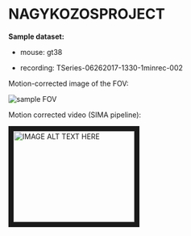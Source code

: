 # NAGYKOZOSPROJECT

__Sample dataset:__

  * mouse: gt38

  * recording: TSeries-06262017-1330-1minrec-002

Motion-corrected image of the FOV:

![sample FOV](https://github.com/portomi/NAGYKOZOSPROJECT/blob/master/time_avg_Ch1.png "FOV")

Motion corrected video (SIMA pipeline):

<a href="http://www.youtube.com/watch?feature=player_embedded&v=Rtwf33oC-WM
" target="_blank"><img src="http://img.youtube.com/vi/Rtwf33oC-WM/0.jpg" 
alt="IMAGE ALT TEXT HERE" width="240" height="180" border="10" /></a>
